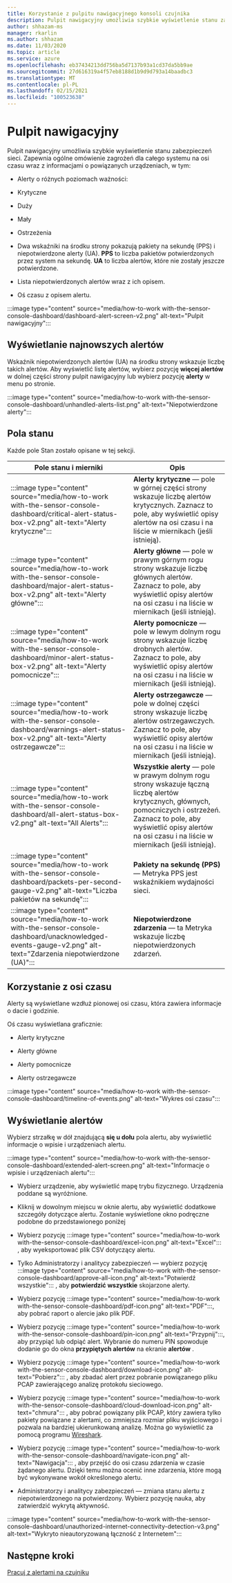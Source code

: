 ```yaml
---
title: Korzystanie z pulpitu nawigacyjnego konsoli czujnika
description: Pulpit nawigacyjny umożliwia szybkie wyświetlenie stanu zabezpieczeń sieci. Zapewnia ogólne omówienie zagrożeń dla całego systemu na osi czasu wraz z informacjami o powiązanych urządzeniach.
author: shhazam-ms
manager: rkarlin
ms.author: shhazam
ms.date: 11/03/2020
ms.topic: article
ms.service: azure
ms.openlocfilehash: eb37434213dd756ba5d7137b93a1cd37da5bb9ae
ms.sourcegitcommit: 27d616319a4f57eb8188d1b9d9d793a14baadbc3
ms.translationtype: MT
ms.contentlocale: pl-PL
ms.lasthandoff: 02/15/2021
ms.locfileid: "100523638"
---
```

# <a name="the-dashboard"></a>Pulpit nawigacyjny

Pulpit nawigacyjny umożliwia szybkie wyświetlenie stanu zabezpieczeń sieci. Zapewnia ogólne omówienie zagrożeń dla całego systemu na osi czasu wraz z informacjami o powiązanych urządzeniach, w tym:

- Alerty o różnych poziomach ważności:

- Krytyczne

- Duży

- Mały

- Ostrzeżenia

- Dwa wskaźniki na środku strony pokazują pakiety na sekundę (PPS) i niepotwierdzone alerty (UA). **PPS** to liczba pakietów potwierdzonych przez system na sekundę. **UA** to liczba alertów, które nie zostały jeszcze potwierdzone.

- Lista niepotwierdzonych alertów wraz z ich opisem.

- Oś czasu z opisem alertu.

:::image type="content" source="media/how-to-work with-the-sensor-console-dashboard/dashboard-alert-screen-v2.png" alt-text="Pulpit nawigacyjny":::

## <a name="viewing-the-latest-alerts"></a>Wyświetlanie najnowszych alertów

Wskaźnik niepotwierdzonych alertów (UA) na środku strony wskazuje liczbę takich alertów. Aby wyświetlić listę alertów, wybierz pozycję **więcej alertów** w dolnej części strony pulpit nawigacyjny lub wybierz pozycję **alerty** w menu po stronie.

:::image type="content" source="media/how-to-work with-the-sensor-console-dashboard/unhandled-alerts-list.png" alt-text="Niepotwierdzone alerty":::

## <a name="status-boxes"></a>Pola stanu

Każde pole Stan zostało opisane w tej sekcji.

| Pole stanu i mierniki | Opis |
| -------------- | -------------- |
| :::image type="content" source="media/how-to-work with-the-sensor-console-dashboard/critical-alert-status-box-v2.png" alt-text="Alerty krytyczne"::: | **Alerty krytyczne** — pole w górnej części strony wskazuje liczbę alertów krytycznych. Zaznacz to pole, aby wyświetlić opisy alertów na osi czasu i na liście w miernikach (jeśli istnieją).                              |
| :::image type="content" source="media/how-to-work with-the-sensor-console-dashboard/major-alert-status-box-v2.png" alt-text="Alerty główne"::: | **Alerty główne** — pole w prawym górnym rogu strony wskazuje liczbę głównych alertów. Zaznacz to pole, aby wyświetlić opisy alertów na osi czasu i na liście w miernikach (jeśli istnieją).                                     |
| :::image type="content" source="media/how-to-work with-the-sensor-console-dashboard/minor-alert-status-box-v2.png" alt-text="Alerty pomocnicze"::: | **Alerty pomocnicze** — pole w lewym dolnym rogu strony wskazuje liczbę drobnych alertów. Zaznacz to pole, aby wyświetlić opisy alertów na osi czasu i na liście w miernikach (jeśli istnieją).                                   |
| :::image type="content" source="media/how-to-work with-the-sensor-console-dashboard/warnings-alert-status-box-v2.png" alt-text="Alerty ostrzegawcze"::: | **Alerty ostrzegawcze** — pole w dolnej części strony wskazuje liczbę alertów ostrzegawczych. Zaznacz to pole, aby wyświetlić opisy alertów na osi czasu i na liście w miernikach (jeśli istnieją).                             |
| :::image type="content" source="media/how-to-work with-the-sensor-console-dashboard/all-alert-status-box-v2.png" alt-text="All Alerts"::: | **Wszystkie alerty** — pole w prawym dolnym rogu strony wskazuje łączną liczbę alertów krytycznych, głównych, pomocniczych i ostrzeżeń. Zaznacz to pole, aby wyświetlić opisy alertów na osi czasu i na liście w miernikach (jeśli istnieją). |
| :::image type="content" source="media/how-to-work with-the-sensor-console-dashboard/packets-per-second-gauge-v2.png" alt-text="Liczba pakietów na sekundę"::: | **Pakiety na sekundę (PPS)** — Metryka PPS jest wskaźnikiem wydajności sieci. |
| :::image type="content" source="media/how-to-work with-the-sensor-console-dashboard/unacknowledged-events-gauge-v2.png" alt-text="Zdarzenia niepotwierdzone (UA)"::: | **Niepotwierdzone zdarzenia** — ta Metryka wskazuje liczbę niepotwierdzonych zdarzeń.

## <a name="using-the-timeline"></a>Korzystanie z osi czasu

Alerty są wyświetlane wzdłuż pionowej osi czasu, która zawiera informacje o dacie i godzinie.

Oś czasu wyświetlana graficznie:

- Alerty krytyczne

- Alerty główne

- Alerty pomocnicze

- Alerty ostrzegawcze

:::image type="content" source="media/how-to-work with-the-sensor-console-dashboard/timeline-of-events.png" alt-text="Wykres osi czasu":::

## <a name="viewing-alerts"></a>Wyświetlanie alertów

Wybierz strzałkę w dół znajdującą **się u dołu** pola alertu, aby wyświetlić informacje o wpisie i urządzeniach alertu.

:::image type="content" source="media/how-to-work with-the-sensor-console-dashboard/extended-alert-screen.png" alt-text="Informacje o wpisie i urządzeniach alertu":::

- Wybierz urządzenie, aby wyświetlić mapę trybu fizycznego. Urządzenia poddane są wyróżnione.

- Kliknij w dowolnym miejscu w oknie alertu, aby wyświetlić dodatkowe szczegóły dotyczące alertu. Zostanie wyświetlone okno podręczne podobne do przedstawionego poniżej

- Wybierz pozycję :::image type="content" source="media/how-to-work with-the-sensor-console-dashboard/excel-icon.png" alt-text="Excel"::: , aby wyeksportować plik CSV dotyczący alertu.

- Tylko Administratorzy i analitycy zabezpieczeń — wybierz pozycję :::image type="content" source="media/how-to-work with-the-sensor-console-dashboard/approve-all-icon.png" alt-text="Potwierdź wszystkie"::: , aby **potwierdzić wszystkie** skojarzone alerty.

- Wybierz pozycję :::image type="content" source="media/how-to-work with-the-sensor-console-dashboard/pdf-icon.png" alt-text="PDF":::, aby pobrać raport o alercie jako plik PDF.

- Wybierz pozycję :::image type="content" source="media/how-to-work with-the-sensor-console-dashboard/pin-icon.png" alt-text="Przypnij":::, aby przypiąć lub odpiąć alert. Wybranie do numeru PIN spowoduje dodanie go do okna **przypiętych alertów** na ekranie **alertów** .

- Wybierz pozycję :::image type="content" source="media/how-to-work with-the-sensor-console-dashboard/download-icon.png" alt-text="Pobierz"::: , aby zbadać alert przez pobranie powiązanego pliku PCAP zawierającego analizę protokołu sieciowego.

- Wybierz pozycję :::image type="content" source="media/how-to-work with-the-sensor-console-dashboard/cloud-download-icon.png" alt-text="chmura"::: , aby pobrać powiązany plik PCAP, który zawiera tylko pakiety powiązane z alertami, co zmniejsza rozmiar pliku wyjściowego i pozwala na bardziej ukierunkowaną analizę. Można go wyświetlić za pomocą programu [Wireshark](https://www.wireshark.org/).

- Wybierz pozycję :::image type="content" source="media/how-to-work with-the-sensor-console-dashboard/navigate-icon.png" alt-text="Nawigacja"::: , aby przejść do osi czasu zdarzenia w czasie żądanego alertu. Dzięki temu można ocenić inne zdarzenia, które mogą być wykonywane wokół określonego alertu.

- Administratorzy i analitycy zabezpieczeń — zmiana stanu alertu z niepotwierdzonego na potwierdzony. Wybierz pozycję nauka, aby zatwierdzić wykrytą aktywność.

:::image type="content" source="media/how-to-work with-the-sensor-console-dashboard/unauthorized-internet-connectivity-detection-v3.png" alt-text="Wykryto nieautoryzowaną łączność z Internetem":::

## <a name="next-steps"></a>Następne kroki

[Pracuj z alertami na czujniku](how-to-work-with-alerts-on-your-sensor.md)
